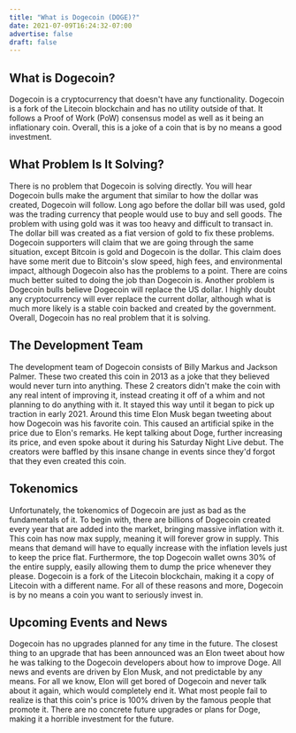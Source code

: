 ```yaml
---
title: "What is Dogecoin (DOGE)?"
date: 2021-07-09T16:24:32-07:00
advertise: false
draft: false
---
```



## What is Dogecoin?

Dogecoin is a cryptocurrency that doesn't have any functionality. Dogecoin is a fork of the Litecoin blockchain and has no utility outside of that.  It follows a Proof of Work (PoW) consensus model as well as it being an inflationary coin. Overall, this is a joke of a coin that is by no means a good investment.

## What Problem Is It Solving?

There is no problem that Dogecoin is solving directly. You will hear Dogecoin bulls make the argument that similar to how the dollar was created, Dogecoin will follow. Long ago before the dollar bill was used, gold was the trading currency that people would use to buy and sell goods. The problem with using gold was it was too heavy and difficult to transact in. The dollar bill was created as a fiat version of gold to fix these problems. Dogecoin supporters will claim that we are going through the same situation, except Bitcoin is gold and Dogecoin is the dollar. This claim does have some merit due to Bitcoin's slow speed, high fees, and environmental impact, although Dogecoin also has the problems to a point. There are coins much better suited to doing the job than Dogecoin is. Another problem is Dogecoin bulls believe Dogecoin will replace the US dollar. I highly doubt any cryptocurrency will ever replace the current dollar, although what is much more likely is a stable coin backed and created by the government. Overall, Dogecoin has no real problem that it is solving.

## The Development Team

The development team of Dogecoin consists of Billy Markus and Jackson Palmer. These two created this coin in 2013 as a joke that they believed would never turn into anything. These 2 creators didn't make the coin with any real intent of improving it, instead creating it off of a whim and not planning to do anything with it. It stayed this way until it began to pick up traction in early 2021. Around this time Elon Musk began tweeting about how Dogecoin was his favorite coin. This caused an artificial spike in the price due to Elon's remarks. He kept talking about Doge, further increasing its price, and even spoke about it during his Saturday Night Live debut. The creators were baffled by this insane change in events since they'd forgot that they even created this coin.

## Tokenomics

Unfortunately, the tokenomics of Dogecoin are just as bad as the fundamentals of it. To begin with, there are billions of Dogecoin created every year that are added into the market, bringing massive inflation with it. This coin has now max supply, meaning it will forever grow in supply. This means that demand will have to equally increase with the inflation levels just to keep the price flat. Furthermore, the top Dogecoin wallet owns 30% of the entire supply, easily allowing them to dump the price whenever they please. Dogecoin is a fork of the Litecoin blockchain, making it a copy of Litecoin with a different name. For all of these reasons and more, Dogecoin is by no means a coin you want to seriously invest in.

## Upcoming Events and News

Dogecoin has no upgrades planned for any time in the future. The closest thing to an upgrade that has been announced was an Elon tweet about how he was talking to the Dogecoin developers about how to improve Doge. All news and events are driven by Elon Musk, and not predictable by any means. For all we know, Elon will get bored of Dogecoin and never talk about it again, which would completely end it. What most people fail to realize is that this coin's price is 100% driven by the famous people that promote it. There are no concrete future upgrades or plans for Doge, making it a horrible investment for the future.